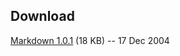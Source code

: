 Download
--------

[Markdown 1.0.1][dl] (18 KB) -- 17 Dec 2004

[dl]: http://daringfireball.net/projects/downloads/Markdown_1.0.1.zip


[dl]: http://daringfireball.net/projects/downloads/Markdown_1.0.1.zip
